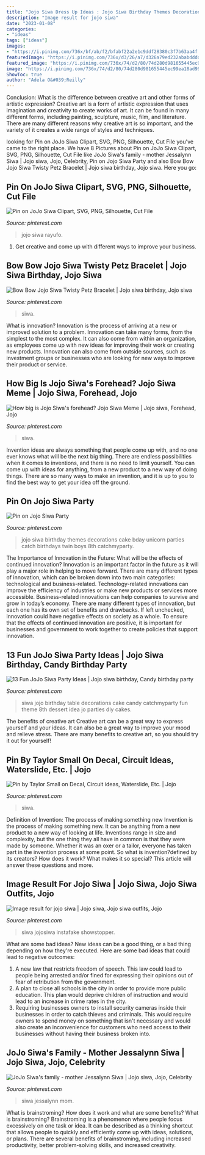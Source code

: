 ```yaml
---
title: "Jojo Siwa Dress Up Ideas : Jojo Siwa Birthday Themes Decorations Cake Bday Unicorn Parties Catch Birthdays Twin Boys 8th Catchmyparty"
description: "Image result for jojo siwa"
date: "2023-01-08"
categories:
- "ideas"
tags: ["ideas"]
images:
- "https://i.pinimg.com/736x/bf/ab/f2/bfabf22a2e1c9ddf28380c3f7b63aa4f.jpg"
featuredImage: "https://i.pinimg.com/736x/d3/26/a7/d326a79ed232ababddddf8073dab195f.jpg"
featured_image: "https://i.pinimg.com/736x/74/d2/80/74d280d981655445ec99ea18ad996916.jpg"
image: "https://i.pinimg.com/736x/74/d2/80/74d280d981655445ec99ea18ad996916.jpg"
ShowToc: true
author: "Adela O&#039;Reilly"
---
```



Conclusion: What is the difference between creative art and other forms of artistic expression?
Creative art is a form of artistic expression that uses imagination and creativity to create works of art. It can be found in many different forms, including painting, sculpture, music, film, and literature. There are many different reasons why creative art is so important, and the variety of it creates a wide range of styles and techniques.

	

		
looking for Pin on JoJo Siwa Clipart, SVG, PNG, Silhouette, Cut File you've came to the right place. We have 8 Pictures about Pin on JoJo Siwa Clipart, SVG, PNG, Silhouette, Cut File like JoJo Siwa&#039;s family - mother Jessalynn Siwa | Jojo siwa, Jojo, Celebrity, Pin on Jojo Siwa Party and also Bow Bow Jojo Siwa Twisty Petz Bracelet | Jojo siwa birthday, Jojo siwa. Here you go:
		
    
## Pin On JoJo Siwa Clipart, SVG, PNG, Silhouette, Cut File

<img loading=lazy src="https://i.pinimg.com/736x/bf/ab/f2/bfabf22a2e1c9ddf28380c3f7b63aa4f.jpg" onerror="this.onerror=null;this.src='https://tse2.mm.bing.net/th?id=OIP.658NQcf1w7qEXyV3c9Mv5QHaKf&amp;pid=15.1';" alt="Pin on JoJo Siwa Clipart, SVG, PNG, Silhouette, Cut File">

_Source: pinterest.com_

>jojo siwa rayufo. 

	

1. Get creative and come up with different ways to improve your business.

    
## Bow Bow Jojo Siwa Twisty Petz Bracelet | Jojo Siwa Birthday, Jojo Siwa

<img loading=lazy src="https://i.pinimg.com/736x/74/d2/80/74d280d981655445ec99ea18ad996916.jpg" onerror="this.onerror=null;this.src='https://tse1.mm.bing.net/th?id=OIP.5EBYeggV2Zc865Y9tCQncgHaJ3&amp;pid=15.1';" alt="Bow Bow Jojo Siwa Twisty Petz Bracelet | Jojo siwa birthday, Jojo siwa">

_Source: pinterest.com_

>siwa. 

	

What is innovation?
Innovation is the process of arriving at a new or improved solution to a problem. Innovation can take many forms, from the simplest to the most complex. It can also come from within an organization, as employees come up with new ideas for improving their work or creating new products. Innovation can also come from outside sources, such as investment groups or businesses who are looking for new ways to improve their product or service.

    
## How Big Is Jojo Siwa&#039;s Forehead? Jojo Siwa Meme | Jojo Siwa, Forehead, Jojo

<img loading=lazy src="https://i.pinimg.com/736x/d3/26/a7/d326a79ed232ababddddf8073dab195f.jpg" onerror="this.onerror=null;this.src='https://tse1.mm.bing.net/th?id=OIP.s69A9nabp73NRxibMmsDlwHaEK&amp;pid=15.1';" alt="How big is Jojo Siwa&#039;s forehead? Jojo Siwa Meme | Jojo siwa, Forehead, Jojo">

_Source: pinterest.com_

>siwa. 

	

Invention ideas are always something that people come up with, and no one ever knows what will be the next big thing. There are endless possibilities when it comes to inventions, and there is no need to limit yourself. You can come up with ideas for anything, from a new product to a new way of doing things. There are so many ways to make an invention, and it is up to you to find the best way to get your idea off the ground.

    
## Pin On Jojo Siwa Party

<img loading=lazy src="https://i.pinimg.com/736x/f9/89/76/f989760661807797b21d9375e5750ebd.jpg" onerror="this.onerror=null;this.src='https://tse2.mm.bing.net/th?id=OIP.0JumnmeijmvU6qElKL1tmAHaJ3&amp;pid=15.1';" alt="Pin on Jojo Siwa Party">

_Source: pinterest.com_

>jojo siwa birthday themes decorations cake bday unicorn parties catch birthdays twin boys 8th catchmyparty. 

	

The Importance of Innovation in the Future: What will be the effects of continued innovation?
Innovation is an important factor in the future as it will play a major role in helping to move forward. There are many different types of innovation, which can be broken down into two main categories: technological and business-related. Technology-related innovations can improve the efficiency of industries or make new products or services more accessible. Business-related innovations can help companies to survive and grow in today’s economy. There are many different types of innovation, but each one has its own set of benefits and drawbacks. If left unchecked, innovation could have negative effects on society as a whole. To ensure that the effects of continued innovation are positive, it is important for businesses and government to work together to create policies that support innovation.

    
## 13 Fun JoJo Siwa Party Ideas | Jojo Siwa Birthday, Candy Birthday Party

<img loading=lazy src="https://i.pinimg.com/736x/e4/6e/aa/e46eaaff81cf4f4a5e9fee63343667d0.jpg" onerror="this.onerror=null;this.src='https://tse1.mm.bing.net/th?id=OIP.HwzYc8tuD1eQNQFw89WGOQHaLE&amp;pid=15.1';" alt="13 Fun JoJo Siwa Party Ideas | Jojo siwa birthday, Candy birthday party">

_Source: pinterest.com_

>siwa jojo birthday table decorations cake candy catchmyparty fun theme 8th dessert idea jo parties diy cakes. 

	

The benefits of creative art
Creative art can be a great way to express yourself and your ideas. It can also be a great way to improve your mood and relieve stress. There are many benefits to creative art, so you should try it out for yourself!

    
## Pin By Taylor Small On Decal, Circuit Ideas, Waterslide, Etc. | Jojo

<img loading=lazy src="https://i.pinimg.com/736x/bf/1f/79/bf1f79e3f7cf60784322cda987e0db2e.jpg" onerror="this.onerror=null;this.src='https://tse1.mm.bing.net/th?id=OIP.UNAvK-zcwGNmu4ekSzZz3AHaF5&amp;pid=15.1';" alt="Pin by Taylor Small on Decal, Circuit ideas, Waterslide, Etc. | Jojo">

_Source: pinterest.com_

>siwa. 

	

Definition of Invention: The process of making something new
Invention is the process of making something new. It can be anything from a new product to a new way of looking at life. Inventions range in size and complexity, but the one thing they all have in common is that they were made by someone. Whether it was an oxer or a tailor, everyone has taken part in the invention process at some point. So what is invention?defined by its creators? How does it work? What makes it so special? This article will answer these questions and more.

    
## Image Result For Jojo Siwa | Jojo Siwa, Jojo Siwa Outfits, Jojo

<img loading=lazy src="https://i.pinimg.com/736x/ba/cf/f8/bacff828c301c0ee8c68580247308daf.jpg" onerror="this.onerror=null;this.src='https://tse2.mm.bing.net/th?id=OIP.9mQsclj86-pfxQ2qYia7PgHaLG&amp;pid=15.1';" alt="Image result for jojo siwa | Jojo siwa, Jojo siwa outfits, Jojo">

_Source: pinterest.com_

>siwa jojosiwa instafake showstopper. 

	

What are some bad ideas?
New ideas can be a good thing, or a bad thing depending on how they're executed. Here are some bad ideas that could lead to negative outcomes: 
1. A new law that restricts freedom of speech. This law could lead to people being arrested and/or fined for expressing their opinions out of fear of retribution from the government. 
2. A plan to close all schools in the city in order to provide more public education. This plan would deprive children of instruction and would lead to an increase in crime rates in the city. 
3. Requiring businesses owners to install security cameras inside their businesses in order to catch thieves and criminals. This would require owners to spend money on something that isn't necessary and would also create an inconvenience for customers who need access to their businesses without having their business broken into. 

    
## JoJo Siwa&#039;s Family - Mother Jessalynn Siwa | Jojo Siwa, Jojo, Celebrity

<img loading=lazy src="https://i.pinimg.com/736x/b0/b8/f3/b0b8f36144b5c4deaed2ac5df7abe711.jpg" onerror="this.onerror=null;this.src='https://tse1.mm.bing.net/th?id=OIP.186D4Cfze_N2LR26iwDegQHaEk&amp;pid=15.1';" alt="JoJo Siwa&#039;s family - mother Jessalynn Siwa | Jojo siwa, Jojo, Celebrity">

_Source: pinterest.com_

>siwa jessalynn mom. 

	

What is brainstroming? How does it work and what are some benefits?
What is brainstroming? Brainstroming is a phenomenon where people focus excessively on one task or idea. It can be described as a thinking shortcut that allows people to quickly and efficiently come up with ideas, solutions, or plans. There are several benefits of brainstroming, including increased productivity, better problem-solving skills, and increased creativity.

